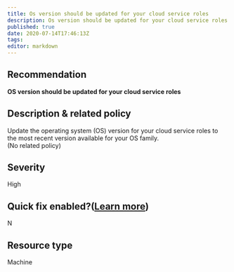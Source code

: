 ```yaml
---
title: Os version should be updated for your cloud service roles
description: Os version should be updated for your cloud service roles
published: true
date: 2020-07-14T17:46:13Z
tags:
editor: markdown
---
```


## Recommendation
**OS version should be updated for your cloud service roles**

## Description & related policy
Update the operating system (OS) version for your cloud service roles to the most recent version available for your OS family.<br>(No related policy)

## Severity
High

## Quick fix enabled?([Learn more](https://docs.microsoft.com/azure/security-center/security-center-remediate-recommendations#recommendations-with-quick-fix-remediation))
N

## Resource type
Machine





